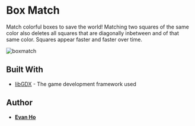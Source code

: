 # Box Match

Match colorful boxes to save the world!
Matching two squares of the same color also deletes all squares that are diagonally inbetween and of that same color.
Squares appear faster and faster over time.

![boxmatch](https://user-images.githubusercontent.com/25027010/46457392-07219380-c767-11e8-969c-5ecce5f6f201.png)

## Built With

* [libGDX](https://libgdx.badlogicgames.com/) - The game development framework used

## Author

* [**Evan Ho**](https://github.com/evanho9)
